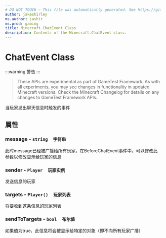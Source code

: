 ```yaml
---
# DO NOT TOUCH — This file was automatically generated. See https://github.com/Mojang/MinecraftScriptingApiDocsGenerator to modify descriptions, examples, etc.
author: jakeshirley
ms.author: jashir
ms.prod: gaming
title: Minecraft.ChatEvent Class
description: Contents of the Minecraft.ChatEvent class.
---
```

# ChatEvent Class
:::warning 警告 :::
>These APIs are experimental as part of GameTest Framework. As with all experiments, you may see changes in functionality in updated Minecraft versions. Check the Minecraft Changelog for details on any changes to GameTest Framework APIs.

当玩家发出聊天信息时触发的事件

## 属性
### **message** - `string  字符串`
此时message已经被广播给所有玩家，在BeforeChatEvent事件中，可以修改此参数以修改显示给玩家的信息


### **sender** - `Player  玩家实例`
发送信息的玩家


### **targets** - `Player()  玩家列表`
将要收到这条信息的玩家列表


### **sendToTargets** - `bool  布尔值`
如果值为true，此信息将会被显示给特定的对象（即不向所有玩家广播）



